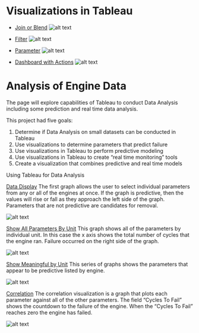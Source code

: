# Visualizations in Tableau

* [Join or Blend](https://public.tableau.com/profile/steven.fischbach#!/vizhome/FinalProject-TestDataDashboardv2_0/StatusMonitor)
![alt text](https://github.com/fischtank44/Engine_training_data/blob/master/Visualizations/images/Blend.JPG)

* [Filter](https://public.tableau.com/profile/steven.fischbach#!/vizhome/Finalproject-v2_0/Playbyplayforward?publish=yes)
![alt text](https://github.com/fischtank44/Engine_training_data/blob/master/Visualizations/images/Filter%20example.JPG)

* [Parameter](https://public.tableau.com/profile/steven.fischbach#!/vizhome/Finalproject-v2_0/PredictionChart?publish=yes)
![alt text](https://github.com/fischtank44/Engine_training_data/blob/master/Visualizations/images/Parameter%20Last%20N.JPG)

* [Dashboard with Actions](https://public.tableau.com/profile/steven.fischbach#!/vizhome/Finalproject-v2_0/CautionsvsBigFormula?publish=yes)
![alt text](https://github.com/fischtank44/Engine_training_data/blob/master/Visualizations/images/Dashboard%20w-actions.JPG)



# Analysis of Engine Data
The page will explore capabilities of Tableau to conduct Data Analysis including some prediction and real time data analysis. 

This project had five goals:
1.	Determine if Data Analysis on small datasets can be conducted in Tableau
2.	Use visualizations to determine parameters that predict failure
3.	Use visualizations in Tableau to perform predictive modeling
4.	Use visualizations in Tableau to create “real time monitoring” tools
5.	Create a visualization that combines predictive and real time models


Using Tableau for Data Analysis

[Data Display](https://public.tableau.com/profile/steven.fischbach#!/vizhome/Finalproject-correlationonly/SuperDataDisplay?publish=yes) The first graph allows the user to select individual parameters from any or all of the engines at once. If the graph is predictive, then the values will rise or fall as they approach the left side of the graph. Parameters that are not predictive are candidates for removal.

![alt text](https://github.com/fischtank44/Engine_training_data/raw/master/Visualizations/images/All%20Engines%20T50%20LPT.JPG)

[Show All Parameters By Unit](https://public.tableau.com/profile/steven.fischbach#!/vizhome/Finalproject-correlationonly/ShowAllParametersByUnit?publish=yes) This graph shows all of the parameters by individual unit. In this case the x axis shows the total number of cycles that the engine ran. Failure occurred on the right side of the graph. 

![alt text](https://github.com/fischtank44/Engine_training_data/raw/master/Visualizations/images/Show%20All%20by%20Unit%20eng%2062.JPG )

[Show Meaningful by Unit](https://public.tableau.com/profile/steven.fischbach#!/vizhome/Finalproject-correlationonly/ShowMeaningfulbyUnit?publish=yes) This series of graphs shows the parameters that appear to be predictive listed by engine. 

![alt text]( https://github.com/fischtank44/Engine_training_data/raw/master/Visualizations/images/Show%20Meaningful%20by%20Unit%20eng%2062.JPG )

[Correlation](https://public.tableau.com/profile/steven.fischbach#!/vizhome/Finalproject-correlationonly/CorrelationChecker?publish=yes) The correlation visualization is a graph that plots each parameter against all of the other parameters. The field “Cycles To Fail” shows the countdown to the failure of the engine. When the “Cycles To Fail” reaches zero the engine has failed. 

![alt text](https://github.com/fischtank44/Engine_training_data/blob/master/Visualizations/images/Corr.JPG)
